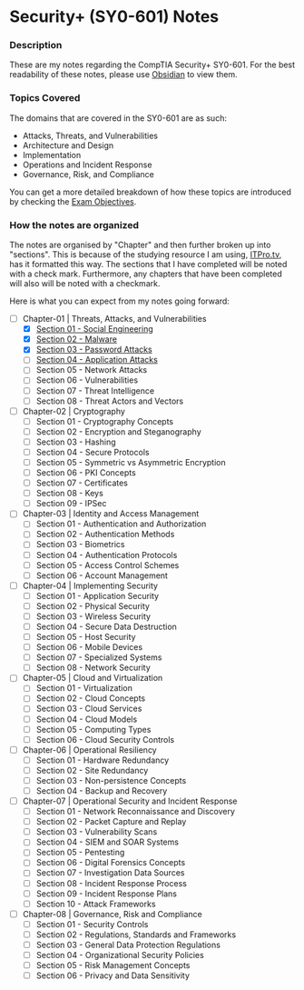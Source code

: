 # Security+ (SY0-601) Notes

### Description

These are my notes regarding the CompTIA Security+ SY0-601. For the best readability of these notes, please use [Obsidian](https://obsidian.md) to view them. 

### Topics Covered

The domains that are covered in the SY0-601 are as such:

- Attacks, Threats, and Vulnerabilities
- Architecture and Design
- Implementation
- Operations and Incident Response
- Governance, Risk, and Compliance

You can get a more detailed breakdown of how these topics are introduced by checking the [Exam Objectives](/docs/comptia-security-sy0-601-exam-objectives-(2-0).pdf). 

### How the notes are organized

The notes are organised by "Chapter" and then further broken up into "sections". This is because of the studying resource I am using, [ITPro.tv](https://www.itpro.tv/), has it formatted this way. The sections that I have completed will be noted with a check mark. Furthermore, any chapters that have been completed will also will be noted with a checkmark.

Here is what you can expect from my notes going forward:

- [ ] Chapter-01 | Threats, Attacks, and Vulnerabilities
	- [X] [Section 01 - Social Engineering](Chapter-01/01-SocialEngineering.md)
	- [X] [Section 02 - Malware](Chapter-01/02-Malware.md)
	- [X] [Section 03 - Password Attacks](Chapter-01/03-PasswordAttacks.md)
	- [ ] [Section 04 - Application Attacks](Chapter-01/04-ApplicationAttacks.md)
	- [ ] Section 05 - Network Attacks
	- [ ] Section 06 - Vulnerabilities
	- [ ] Section 07 - Threat Intelligence
	- [ ] Section 08 - Threat Actors and Vectors
- [ ] Chapter-02 | Cryptography
	- [ ] Section 01 - Cryptography Concepts
	- [ ] Section 02 - Encryption and Steganography
	- [ ] Section 03 - Hashing
	- [ ] Section 04 - Secure Protocols
	- [ ] Section 05 - Symmetric vs Asymmetric Encryption
	- [ ] Section 06 - PKI Concepts
	- [ ] Section 07 - Certificates
	- [ ] Section 08 - Keys
	- [ ] Section 09 - IPSec
- [ ] Chapter-03 | Identity and Access Management
	- [ ] Section 01 - Authentication and Authorization
	- [ ] Section 02 - Authentication Methods
	- [ ] Section 03 - Biometrics
	- [ ] Section 04 - Authentication Protocols
	- [ ] Section 05 - Access Control Schemes
	- [ ] Section 06 - Account Management
- [ ] Chapter-04 | Implementing Security
	- [ ] Section 01 - Application Security
	- [ ] Section 02 - Physical Security 
	- [ ] Section 03 - Wireless Security
	- [ ] Section 04 - Secure Data Destruction
	- [ ] Section 05 - Host Security
	- [ ] Section 06 - Mobile Devices
	- [ ] Section 07 - Specialized Systems
	- [ ] Section 08 - Network Security
- [ ] Chapter-05 | Cloud and Virtualization
	- [ ] Section 01 - Virtualization
	- [ ] Section 02 - Cloud Concepts
	- [ ] Section 03 - Cloud Services
	- [ ] Section 04 - Cloud Models
	- [ ] Section 05 - Computing Types
	- [ ] Section 06 - Cloud Security Controls
- [ ] Chapter-06 | Operational Resiliency
	- [ ] Section 01 - Hardware Redundancy
	- [ ] Section 02 - Site Redundancy
	- [ ] Section 03 - Non-persistence Concepts
	- [ ] Section 04 - Backup and Recovery
- [ ] Chapter-07 | Operational Security and Incident Response
	- [ ] Section 01 - Network Reconnaissance and Discovery
	- [ ] Section 02 - Packet Capture and Replay
	- [ ] Section 03 - Vulnerability Scans
	- [ ] Section 04 - SIEM and SOAR Systems
	- [ ] Section 05 - Pentesting
	- [ ] Section 06 - Digital Forensics Concepts
	- [ ] Section 07 - Investigation Data Sources
	- [ ] Section 08 - Incident Response Process
	- [ ] Section 09 - Incident Response Plans
	- [ ] Section 10 - Attack Frameworks
- [ ] Chapter-08 | Governance, Risk and Compliance
	- [ ] Section 01 - Security Controls
	- [ ] Section 02 - Regulations, Standards and Frameworks
	- [ ] Section 03 - General Data Protection Regulations
	- [ ] Section 04 - Organizational Security Policies
	- [ ] Section 05 - Risk Management Concepts
	- [ ] Section 06 - Privacy and Data Sensitivity